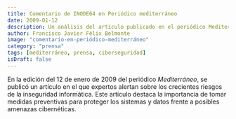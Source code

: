 ```yaml
---
title: Comentario de INODE64 en Periódico mediterráneo
date: 2009-01-12
description: Un análisis del artículo publicado en el periódico Mediterráneo el 12 de enero de 2009, que aborda los riesgos de la inseguridad informática y la importancia de implementar medidas preventivas.
author: Francisco Javier Félix Belmonte
image: "comentario-en-periódico-mediterráneo"
category: "prensa"
tags: [mediterráneo, prensa, ciberseguridad]
isDraft: false
---
```


En la edición del 12 de enero de 2009 del periódico _Mediterráneo_, se publicó un artículo en el que expertos alertan
sobre los crecientes riesgos de la inseguridad informática. Este artículo destaca la importancia de tomar medidas
preventivas para proteger los sistemas y datos frente a posibles amenazas cibernéticas.

<!-- ![Artículo del periódico Mediterráneo sobre inseguridad informática](/images/blog/mediterraneo-inseguridad-informatica.png) -->
